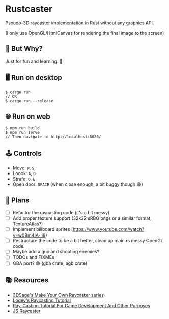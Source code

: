 # Rustcaster

Pseudo-3D raycaster implementation in Rust without any graphics API.

(I only use OpenGL/HtmlCanvas for rendering the final image to the screen)

## 🤨 But Why? 

Just for fun and learning. 🙂

## 🖥 Run on desktop

```shell
$ cargo run
// OR
$ cargo run --release
```

## 🌐 Run on web

```shell
$ npm run build
$ npm run serve
// Then navigate to http://localhost:8080/
```

## 🕹 Controls

- Move: `W`, `S`,
- Loook: `A`, `D`
- Strafe: `Q`, `E`
- Open door: `SPACE` (when close enough, a bit buggy though 😅)

## 📝 Plans

- [ ] Refactor the raycasting code (it's a bit messy)
- [ ] Add proper texture support (32x32 sRBG pngs or a similar format, TextureAtlas?)
- [ ] Implement billboard sprites (https://www.youtube.com/watch?v=w0Bm4IA-Ii8)
- [ ] Restructure the code to be a bit better, clean up main.rs messy OpenGL code.
- [ ] Maybe add a gun and shooting enemies?
- [ ] TODOs and FIXMEs
- [ ] GBA port? 😅 (gba crate, agb crate)

## 📚 Resources
- [3DSage's Make Your Own Raycaster series](https://www.youtube.com/watch?v=gYRrGTC7GtA)
- [Lodev's Raycasting Tutorial](https://lodev.org/cgtutor/raycasting.html)
- [Ray-Casting Tutorial For Game Development And Other Purposes](https://permadi.com/1996/05/ray-casting-tutorial-table-of-contents/)
- [JS Raycaster](https://andrewmushel.com/portfolio/js-raycaster.html)